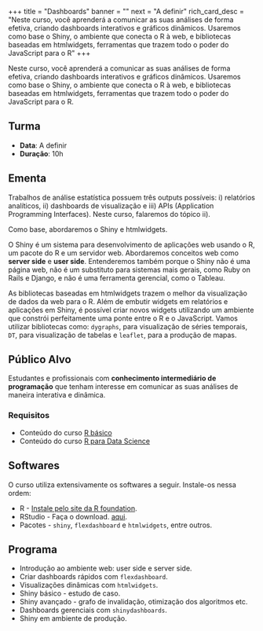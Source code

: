 +++
title = "Dashboards"
banner = ""
next = "A definir"
rich_card_desc = "Neste curso, você aprenderá a comunicar as suas análises de forma efetiva, criando dashboards interativos e gráficos dinâmicos. Usaremos como base o Shiny, o ambiente que conecta o R à web, e bibliotecas baseadas em htmlwidgets, ferramentas que trazem todo o poder do JavaScript para o R"
+++

Neste curso, você aprenderá a comunicar as suas análises de forma efetiva, criando dashboards interativos e gráficos dinâmicos. Usaremos como base o Shiny, o ambiente que conecta o R à web, e bibliotecas baseadas em htmlwidgets, ferramentas que trazem todo o poder do JavaScript para o R.

<!--more-->

## Turma

* __Data__: A definir
* __Duração__: 10h

## Ementa

Trabalhos de análise estatística possuem três outputs possíveis: i) relatórios analíticos, ii) dashboards de visualização e iii) APIs (Application Programming Interfaces). Neste curso, falaremos do tópico ii).

Como base, abordaremos o Shiny e htmlwidgets.

O Shiny é um sistema para desenvolvimento de aplicações web usando o R, um pacote do R e um servidor web. Abordaremos conceitos web como __server side__ e __user side__. Entenderemos também porque o Shiny não é uma página web, não é um substituto para sistemas mais gerais, como Ruby on Rails e Django, e não é uma ferramenta gerencial, como o Tableau.

As bibliotecas baseadas em htmlwidgets trazem o melhor da visualização de dados da web para o R. Além de embutir widgets em relatórios e aplicações em Shiny, é possível criar novos widgets utilizando um ambiente que constrói perfeitamente uma ponte entre o R e o JavaScript. Vamos utilizar bibliotecas como: `dygraphs`, para visualização de séries temporais, `DT`, para visualização de tabelas e `leaflet`, para a produção de mapas. 

## Público Alvo

Estudantes e profissionais com __conhecimento intermediário de programação__ que tenham interesse em comunicar as suas análises de maneira interativa e dinâmica.

### Requisitos

- Conteúdo do curso [R básico](http://curso-r.com/cursos/introducao-programacao-r/)
- Conteúdo do curso [R para Data Science](http://curso-r.com/cursos/r4ds/)

## Softwares

O curso utiliza extensivamente os softwares a seguir. Instale-os nessa ordem:

* R - [Instale pelo site da R foundation](https://www.r-project.org/).
* RStudio - Faça o download. [aqui](https://www.rstudio.com/products/rstudio/download/preview/).
* Pacotes - `shiny`, `flexdashboard` e `htmlwidgets`, entre outros.

## Programa

* Introdução ao ambiente web: user side e server side.
* Criar dashboards rápidos com `flexdashboard`.
* Visualizações dinâmicas com `htmlwidgets`.
* Shiny básico - estudo de caso.
* Shiny avançado - grafo de invalidação, otimização dos algoritmos etc.
* Dashboards gerenciais com `shinydashboards`.
* Shiny em ambiente de produção.
